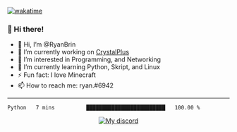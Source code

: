 [![wakatime](https://wakatime.com/badge/github/Penguinites/Penguinites.svg)](https://wakatime.com/badge/github/Penguinites/Penguinites)

### 👋 Hi there!

- 👋 Hi, I’m @RyanBrin
- 🔭 I’m currently working on [CrystalPlus](https://discord.gg/crystalplus)
- 👀 I’m interested in Programming, and Networking
- 🌱 I’m currently learning Python, Skript, and Linux
- ⚡ Fun fact: I love Minecraft
- 📫 How to reach me: ryan.#6942

---


<!--START_SECTION:waka-->

```text
Python   7 mins          █████████████████████████   100.00 %
```

<!--END_SECTION:waka-->



<p align="center">
    <a href="https://discord.com/users/852979622709690438"">
        <img alt="My discord" src="https://lanyard.cnrad.dev/api/852979622709690438?hideBadges=false&hideStatus=false">
    </a>
</p>

<div align="center">
